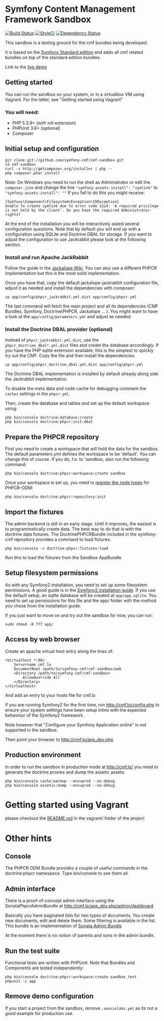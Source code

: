 # Symfony Content Management Framework Sandbox  

[![Build Status](https://travis-ci.org/symfony-cmf/cmf-sandbox.svg?branch=master)](https://travis-ci.org/symfony-cmf/cmf-sandbox)
[![StyleCI](https://styleci.io/repos/1316499/shield)](https://styleci.io/repos/1316499)
[![Dependency Status](https://www.versioneye.com/php/symfony-cmf:sandbox/badge.svg)](https://www.versioneye.com/php/symfony-cmf:sandbox)

This sandbox is a testing ground for the cmf bundles being developed.

It is based on the [Symfony Standard edition](https://github.com/symfony/symfony-standard) and adds all
cmf related bundles on top of the standard edition bundles.

Link to the [live demo](http://sandbox.cmf.symfony.com/)

## Getting started

You can run the sandbox on your system, or in a virtualbox VM using Vagrant. For the latter, see
"Getting started using Vagrant"

### You will need:

  * PHP 5.3.9+ (with intl extension)
  * PHPUnit 3.6+ (optional)
  * Composer

## Initial setup and configuration

    git clone git://github.com/symfony-cmf/cmf-sandbox.git
    cd cmf-sandbox
    curl -s http://getcomposer.org/installer | php --
    php composer.phar install

Note: On Windows you need to run the shell as Administrator or edit the `composer.json` and
change the line `"symfony-assets-install": "symlink"` to `"symfony-assets-install": ""`
If you fail to do this you might receive:

    [Symfony\Component\Filesystem\Exception\IOException]
    Unable to create symlink due to error code 1314: 'A required privilege is not held by the client'. Do you have the required Administrator-rights?

At the end of the installation you will be interactively asked several configuration
questions. Note that by default you will end up with a configuration using
SQLite and Doctrine DBAL for storage. If you want to adjust the configuration
to use Jackrabbit please look at the following section.

### Install and run Apache JackRabbit

Follow the guide in the [Jackalope Wiki](https://github.com/jackalope/jackalope/wiki/Running-a-jackrabbit-server).
You can also use a different PHPCR implementation but this is the most solid
implementation.

Once you have that, copy the default jackalope-jackrabbit configuration file,
adjust it as needed and install the dependencies with composer:

    cp app/config/phpcr_jackrabbit.yml.dist app/config/phpcr.yml

The last command will fetch the main project and all its dependencies (CMF
Bundles, Symfony, Doctrine\PHPCR, Jackalope ... ). You might want to have a look
at the ``app/config/parameters.yml`` and adjust as needed.

### Install the Doctrine DBAL provider (optional)

Instead of `phpcr_jackrabbit.yml.dist`, use the `phpcr_doctrine_dbal*.yml.dist`
files and create the database accordingly. If you have the PHP sqlite extension
available, this is the simplest to quickly try out the CMF. Copy the file
and then install the dependencies:

    cp app/config/phpcr_doctrine_dbal.yml.dist app/config/phpcr.yml

The Doctrine DBAL implementation is installed by default already along side the Jackrabbit implementation.

To disable the meta data and node cache for debugging comment the ``caches`` settings in the `phpcr.yml`.

Then, create the database and tables and set up the default workspace using:

    php bin/console doctrine:database:create
    php bin/console doctrine:phpcr:init:dbal

## Prepare the PHPCR repository

First you need to create a workspace that will hold the data for the sandbox.
The default parameters.yml defines the workspace to be 'default'. You can
change this of course. If you do, f.e. to 'sandbox, also run the following command:

    php bin/console doctrine:phpcr:workspace:create sandbox

Once your workspace is set up, you need to [register the node types](https://github.com/doctrine/phpcr-odm/wiki/Custom-node-type-phpcr%3Amanaged)
for PHPCR-ODM:

    php bin/console doctrine:phpcr:repository:init

## Import the fixtures

The admin backend is still in an early stage. Until it improves, the easiest is
to programmatically create data. The best way to do that is with the doctrine
data fixtures. The DoctrinePHPCRBundle included in the symfony-cmf repository
provides a command to load fixtures:

    php bin/console -v doctrine:phpcr:fixtures:load

Run this to load the fixtures from the Sandbox AppBundle.

## Setup filesystem permissions

As with any Symfony2 installation, you need to set up some filesystem permissions.
A good guide is in the [Symfony2 installation guide](http://symfony.com/doc/current/book/installation.html#configuration-and-setup).
If you use the default setup, an sqlite database will be created at `app/app.sqlite`.
You need to set up permissions for this file and the app/ folder with the method
you chose from the installation guide.

If you just want to move on and try out the sandbox for now, you can
run:

    sudo chmod -R 777 app/

## Access by web browser

Create an apache virtual host entry along the lines of:

    <Virtualhost *:80>
        Servername cmf.lo
        DocumentRoot /path/to/symfony-cmf/cmf-sandbox/web
        <Directory /path/to/symfony-cmf/cmf-sandbox>
            AllowOverride All
        </Directory>
    </Virtualhost>

And add an entry to your hosts file for cmf.lo

If you are running Symfony2 for the first time, run http://cmf.lo/config.php to ensure your system settings have been
setup inline with the expected behaviour of the Symfony2 framework.

Note however that "Configure your Symfony Application online" is not supported in the sandbox.

Then point your browser to http://cmf.lo/app_dev.php

## Production environment

In order to run the sandbox in production mode at http://cmf.lo/
you need to generate the doctrine proxies and dump the assetic assets:

    php bin/console cache:warmup --env=prod --no-debug
    php bin/console assetic:dump --env=prod --no-debug

# Getting started using Vagrant

please checkout the [README.md](vagrant) in the vagrant/ folder of the project

# Other hints

## Console

The PHPCR ODM Bundle provides a couple of useful commands in the doctrine:phpcr namespace.
Type bin/console to see them all.

## Admin interface

There is a proof-of-concept admin interface using the SonataPhpcrAdminBundle at
http://cmf.lo/app_dev.php/admin/dashboard

Basically you have paginated lists for two types of documents. You create new documents, edit and delete them.
Some filtering is available in the list. This bundle is an implementation of
[Sonata Admin Bundle](https://github.com/sonata-project/SonataAdminBundle)

At the moment there is no notion of parents and sons in the admin bundle.

## Run the test suite

Functional tests are written with PHPUnit. Note that Bundles and Components are tested independently:

    php bin/console doctrine:phpcr:workspace:create sandbox_test
    phpunit -c app

## Remove demo configuration

If you start a project from the sandbox, remove ```.sensiolabs.yml``` as its not a good example for production use.
